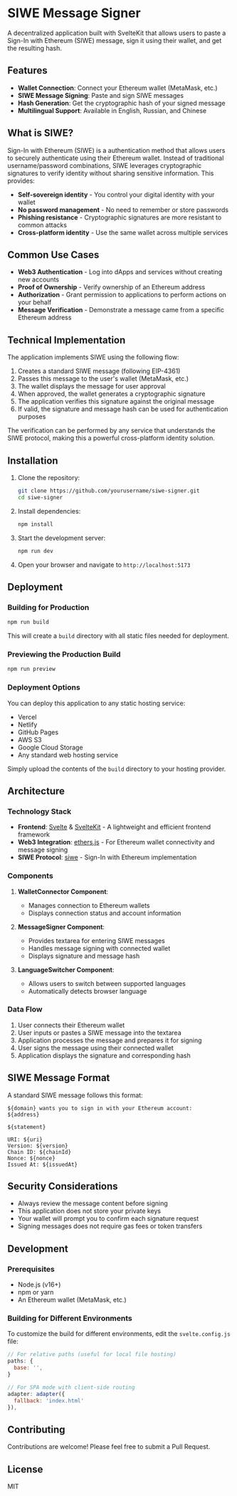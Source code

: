 # SIWE Message Signer

A decentralized application built with SvelteKit that allows users to paste a Sign-In with Ethereum (SIWE) message, sign it using their wallet, and get the resulting hash.

## Features

- **Wallet Connection**: Connect your Ethereum wallet (MetaMask, etc.)
- **SIWE Message Signing**: Paste and sign SIWE messages
- **Hash Generation**: Get the cryptographic hash of your signed message
- **Multilingual Support**: Available in English, Russian, and Chinese


## What is SIWE?
Sign-In with Ethereum (SIWE) is a authentication method that allows users to securely authenticate using their Ethereum wallet. Instead of traditional username/password combinations, SIWE leverages cryptographic signatures to verify identity without sharing sensitive information. This provides:

- **Self-sovereign identity** - You control your digital identity with your wallet
- **No password management** - No need to remember or store passwords
- **Phishing resistance** - Cryptographic signatures are more resistant to common attacks
- **Cross-platform identity** - Use the same wallet across multiple services

## Common Use Cases

- **Web3 Authentication** - Log into dApps and services without creating new accounts
- **Proof of Ownership** - Verify ownership of an Ethereum address 
- **Authorization** - Grant permission to applications to perform actions on your behalf
- **Message Verification** - Demonstrate a message came from a specific Ethereum address

## Technical Implementation

The application implements SIWE using the following flow:
1. Creates a standard SIWE message (following EIP-4361)
2. Passes this message to the user's wallet (MetaMask, etc.)
3. The wallet displays the message for user approval
4. When approved, the wallet generates a cryptographic signature
5. The application verifies this signature against the original message
6. If valid, the signature and message hash can be used for authentication purposes

The verification can be performed by any service that understands the SIWE protocol, making this a powerful cross-platform identity solution.


## Installation

1. Clone the repository:
   ```bash
   git clone https://github.com/yourusername/siwe-signer.git
   cd siwe-signer
   ```

2. Install dependencies:
   ```bash
   npm install
   ```

3. Start the development server:
   ```bash
   npm run dev
   ```

4. Open your browser and navigate to `http://localhost:5173`

## Deployment

### Building for Production

```bash
npm run build
```

This will create a `build` directory with all static files needed for deployment.

### Previewing the Production Build

```bash
npm run preview
```

### Deployment Options

You can deploy this application to any static hosting service:

- Vercel
- Netlify
- GitHub Pages
- AWS S3
- Google Cloud Storage
- Any standard web hosting service

Simply upload the contents of the `build` directory to your hosting provider.

## Architecture

### Technology Stack

- **Frontend**: [Svelte](https://svelte.dev/) & [SvelteKit](https://kit.svelte.dev/) - A lightweight and efficient frontend framework
- **Web3 Integration**: [ethers.js](https://docs.ethers.org/) - For Ethereum wallet connectivity and message signing
- **SIWE Protocol**: [siwe](https://github.com/spruceid/siwe) - Sign-In with Ethereum implementation

### Components

1. **WalletConnector Component**: 
   - Manages connection to Ethereum wallets
   - Displays connection status and account information

2. **MessageSigner Component**:
   - Provides textarea for entering SIWE messages
   - Handles message signing with connected wallet
   - Displays signature and message hash

3. **LanguageSwitcher Component**:
   - Allows users to switch between supported languages
   - Automatically detects browser language

### Data Flow

1. User connects their Ethereum wallet
2. User inputs or pastes a SIWE message into the textarea
3. Application processes the message and prepares it for signing
4. User signs the message using their connected wallet
5. Application displays the signature and corresponding hash

## SIWE Message Format

A standard SIWE message follows this format:

```
${domain} wants you to sign in with your Ethereum account:
${address}

${statement}

URI: ${uri}
Version: ${version}
Chain ID: ${chainId}
Nonce: ${nonce}
Issued At: ${issuedAt}
```

## Security Considerations

- Always review the message content before signing
- This application does not store your private keys
- Your wallet will prompt you to confirm each signature request
- Signing messages does not require gas fees or token transfers

## Development

### Prerequisites

- Node.js (v16+)
- npm or yarn
- An Ethereum wallet (MetaMask, etc.)

### Building for Different Environments

To customize the build for different environments, edit the `svelte.config.js` file:

```js
// For relative paths (useful for local file hosting)
paths: {
  base: '',
}

// For SPA mode with client-side routing
adapter: adapter({
  fallback: 'index.html'
}),
```

## Contributing

Contributions are welcome! Please feel free to submit a Pull Request.

## License

MIT


